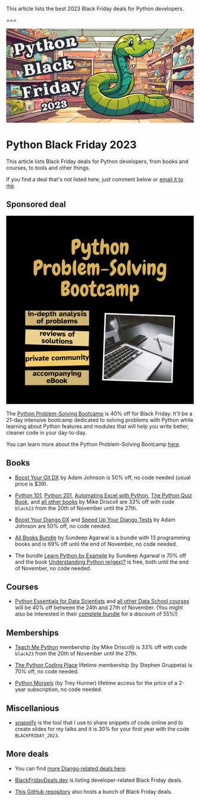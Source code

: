 This article lists the best 2023 Black Friday deals for Python developers.

===

![](thumbnail.webp)

# Python Black Friday 2023

This article lists Black Friday deals for Python developers, from books and courses, to tools and other things.

If you find a deal that's not listed here, just comment below or [email it to me](mailto:rodrigo@mathspp.com).


## Sponsored deal

[![](_bootcamp.webp)](/pythonbootcamp)

The [Python Problem-Solving Bootcamp](/pythonbootcamp) is 40% off for Black Friday.
It'll be a 21-day intensive bootcamp dedicated to solving problems with Python while learning about Python features and modules that will help you write better, cleaner code in your day-to-day.

You can learn more about the Python Problem-Solving Bootcamp [here](/pythonbootcamp).


## Books

 - [Boost Your Git DX](https://gumroad.com/a/817193683/wlrcr) by Adam Johnson is 50% off, no code needed (usual price is $39).

 - [Python 101](https://driscollis.gumroad.com/l/pypy101), [Python 201](https://driscollis.gumroad.com/l/py201), [Automating Excel with Python](https://driscollis.gumroad.com/l/openpyxl), [The Python Quiz Book](https://driscollis.gumroad.com/l/pyquiz), and [all other books](https://driscollis.gumroad.com) by Mike Driscoll are 33% off with code `black23` from the 20th of November until the 27th.

 - [Boost Your Django DX](https://gumroad.com/a/817193683/epPif) and [Speed Up Your Django Tests](https://gumroad.com/a/817193683/gLNvJ) by Adam Johnson are 50% off, no code needed.

- [All Books Bundle](https://learnbyexample.gumroad.com/l/all-books/FestiveOffer) by Sundeep Agarwal is a bundle with 13 programming books and is 69% off until the end of November, no code needed.

- The bundle [Learn Python by Example](https://learnbyexample.gumroad.com/l/python-bundle/FestiveOffer) by Sundeep Agarwal is 70% off and the book [Understanding Python re(gex)?](https://learnbyexample.gumroad.com/l/py_regex/FestiveOffer) is free, both until the end of November, no code needed.


## Courses

 - [Python Essentials for Data Scientists](https://courses.dataschool.io/python-essentials-for-data-scientists/l5wfy) and [all other Data School courses](https://courses.dataschool.io/a/l5wfy) will be 40% off between the 24th and 27th of November. (You might also be interested in their [complete bundle](https://courses.dataschool.io/black-friday-2023-bundle/l5wfy) for a discount of 55%!)


## Memberships

 - [Teach Me Python](https://teachmepython.com) membership (by Mike Driscoll) is 33% off with code `black23` from the 20th of November until the 27th.

 - [The Python Coding Place](https://thepythoncodingplace.com) lifetime membership (by Stephen Gruppeta) is 70% off, no code needed.

 - [Python Morsels](https://www.pythonmorsels.com/lifetime-access-sale/) (by Trey Hunner) lifetime access for the price of a 2-year subscription, no code needed.


## Miscellanious

 - [snappify](https://snappify.com) is the tool that I use to share snippets of code online and to create slides for my talks and it is 30% for your first year with the code `BLACKFRIDAY_2023`.


## More deals

 - You can find [more Django-related deals here](https://adamj.eu/tech/2023/11/20/django-black-friday-deals-2023/).

 - [BlackFridayDeals.dev](https://blackfridaydeals.dev) is listing developer-related Black Friday deals.

 - [This GitHub repository](https://github.com/trungdq88/Awesome-Black-Friday-Cyber-Monday) also hosts a bunch of Black Friday deals.


<!--
Matt Harrison
Real Python
Patrick
Sundeep
PyCharm
AWS? Azure?
-->
